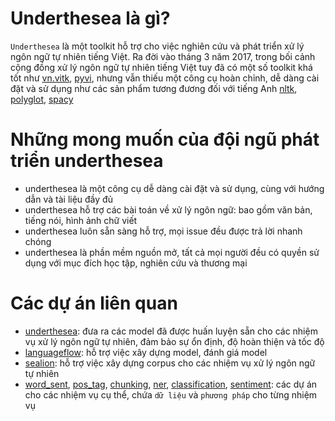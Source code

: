 # Underthesea là gì?

`Underthesea` là một toolkit hỗ trợ cho việc nghiên cứu và phát triển xử lý ngôn ngữ tự nhiên tiếng Việt. Ra đời vào tháng 3 năm 2017, trong bối cảnh cộng đồng xử lý ngôn ngữ tự nhiên tiếng Việt tuy đã có một số toolkit khá tốt như [vn.vitk](https://github.com/phuonglh/vn.vitk), [pyvi](https://pypi.python.org/pypi/pyvi), nhưng vẫn thiếu một công cụ hoàn chỉnh, dễ dàng cài đặt và sử dụng như các sản phẩm tương đương đối với tiếng Anh [nltk](http://www.nltk.org/), [polyglot](https://github.com/aboSamoor/polyglot), [spacy](https://spacy.io/)

# Những mong muốn của đội ngũ phát triển underthesea

* underthesea là một công cụ dễ dàng cài đặt và sử dụng, cùng với hướng dẫn và tài liệu đầy đủ
* underthesea hỗ trợ các bài toán về xử lý ngôn ngữ: bao gồm văn bản, tiếng nói, hình ảnh chữ viết
* underthesea luôn sẵn sàng hỗ trợ, mọi issue đều được trả lời nhanh chóng
* underthesea là phần mềm nguồn mở, tất cả mọi người đều có quyền sử dụng với mục đích học tập, nghiên cứu và thương mại

# Các dự án liên quan

* [underthesea](https://github.com/magizbox/underthesea): đưa ra các model đã được huấn luyện sẵn cho các nhiệm vụ xử lý ngôn ngữ tự nhiên, đảm bảo sự ổn định, độ hoàn thiện và tốc độ
* [languageflow](https://github.com/undertheseanlp/languageflow): hỗ trợ việc xây dựng model, đánh giá model 
* [sealion](https://github.com/undertheseanlp/sealion): hỗ trợ việc xây dựng corpus cho các nhiệm vụ xử lý ngôn ngữ tự nhiên 
* [word_sent](https://github.com/undertheseanlp/word_sent), [pos_tag](https://github.com/undertheseanlp/pos_tag), [chunking](https://github.com/undertheseanlp/chunking), [ner](https://github.com/undertheseanlp/ner), [classification](https://github.com/undertheseanlp/classification), [sentiment](https://github.com/undertheseanlp/sentiment): các dự án cho các nhiệm vụ cụ thể, chứa `dữ liệu` và `phương pháp`  cho từng nhiệm vụ 